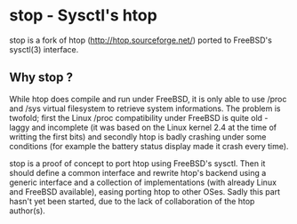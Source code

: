 # stop - Sysctl's htop

stop is a fork of htop (http://htop.sourceforge.net/) ported to FreeBSD's sysctl(3) interface.

## Why stop ?

While htop does compile and run under FreeBSD, it is only able to use /proc and
/sys virtual filesystem to retrieve system informations. The problem is
twofold; first the Linux /proc compatibility under FreeBSD is quite old - laggy
and incomplete (it was based on the Linux kernel 2.4 at the time of writting
the first bits) and secondly htop is badly crashing under some conditions (for
example the battery status display made it crash every time).

stop is a proof of concept to port htop using FreeBSD's sysctl. Then it should
define a common interface and rewrite htop's backend using a generic interface
and a collection of implementations (with already Linux and FreeBSD available),
easing porting htop to other OSes. Sadly this part hasn't yet been started, due
to the lack of collaboration of the htop author(s).

